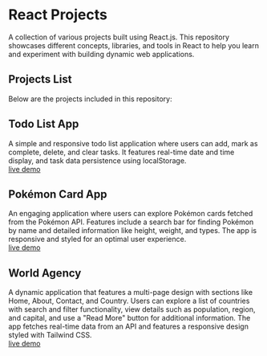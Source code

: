 <h1>React Projects</h1>
A collection of various projects built using React.js. This repository showcases different concepts, libraries, and tools in React to help you learn and experiment with building dynamic web applications.

<h2>Projects List</h2>
Below are the projects included in this repository:

<h2>Todo List App</h2>
A simple and responsive todo list application where users can add, mark as complete, delete, and clear tasks. It features real-time date and time display, and task data persistence using localStorage. <br>
<a href="https://cleartodo.netlify.app/">live demo</a>

<h2>Pokémon Card App</h2>
An engaging application where users can explore Pokémon cards fetched from the Pokémon API. Features include a search bar for finding Pokémon by name and detailed information like height, weight, and types. The app is responsive and styled for an optimal user experience. <br>
<a href="https://clearpokemon.netlify.app/">live demo</a>

<h2>World Agency</h2>
A dynamic application that features a multi-page design with sections like Home, About, Contact, and Country. Users can explore a list of countries with search and filter functionality, view details such as population, region, and capital, and use a "Read More" button for additional information. The app fetches real-time data from an API and features a responsive design styled with Tailwind CSS. <br>
<a href="https://worldagency.netlify.app/">live demo</a>

